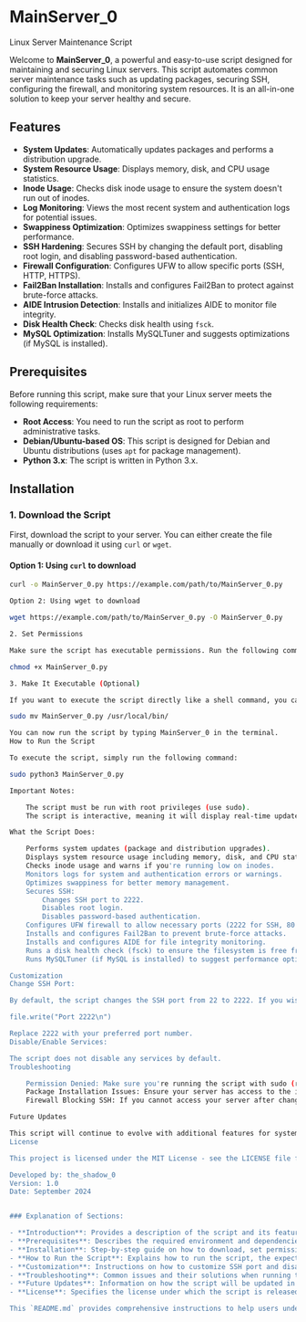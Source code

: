 # MainServer_0
Linux Server Maintenance Script

Welcome to **MainServer_0**, a powerful and easy-to-use script designed for maintaining and securing Linux servers. This script automates common server maintenance tasks such as updating packages, securing SSH, configuring the firewall, and monitoring system resources. It is an all-in-one solution to keep your server healthy and secure.

## Features

- **System Updates**: Automatically updates packages and performs a distribution upgrade.
- **System Resource Usage**: Displays memory, disk, and CPU usage statistics.
- **Inode Usage**: Checks disk inode usage to ensure the system doesn't run out of inodes.
- **Log Monitoring**: Views the most recent system and authentication logs for potential issues.
- **Swappiness Optimization**: Optimizes swappiness settings for better performance.
- **SSH Hardening**: Secures SSH by changing the default port, disabling root login, and disabling password-based authentication.
- **Firewall Configuration**: Configures UFW to allow specific ports (SSH, HTTP, HTTPS).
- **Fail2Ban Installation**: Installs and configures Fail2Ban to protect against brute-force attacks.
- **AIDE Intrusion Detection**: Installs and initializes AIDE to monitor file integrity.
- **Disk Health Check**: Checks disk health using `fsck`.
- **MySQL Optimization**: Installs MySQLTuner and suggests optimizations (if MySQL is installed).

## Prerequisites

Before running this script, make sure that your Linux server meets the following requirements:

- **Root Access**: You need to run the script as root to perform administrative tasks.
- **Debian/Ubuntu-based OS**: This script is designed for Debian and Ubuntu distributions (uses `apt` for package management).
- **Python 3.x**: The script is written in Python 3.x.
  
## Installation

### 1. Download the Script

First, download the script to your server. You can either create the file manually or download it using `curl` or `wget`.

#### Option 1: Using `curl` to download
```bash
curl -o MainServer_0.py https://example.com/path/to/MainServer_0.py

Option 2: Using wget to download

wget https://example.com/path/to/MainServer_0.py -O MainServer_0.py

2. Set Permissions

Make sure the script has executable permissions. Run the following command:

chmod +x MainServer_0.py

3. Make It Executable (Optional)

If you want to execute the script directly like a shell command, you can move it to a directory in your PATH (e.g., /usr/local/bin/):

sudo mv MainServer_0.py /usr/local/bin/

You can now run the script by typing MainServer_0 in the terminal.
How to Run the Script

To execute the script, simply run the following command:

sudo python3 MainServer_0.py

Important Notes:

    The script must be run with root privileges (use sudo).
    The script is interactive, meaning it will display real-time updates about the tasks it is performing.

What the Script Does:

    Performs system updates (package and distribution upgrades).
    Displays system resource usage including memory, disk, and CPU statistics.
    Checks inode usage and warns if you're running low on inodes.
    Monitors logs for system and authentication errors or warnings.
    Optimizes swappiness for better memory management.
    Secures SSH:
        Changes SSH port to 2222.
        Disables root login.
        Disables password-based authentication.
    Configures UFW firewall to allow necessary ports (2222 for SSH, 80 for HTTP, 443 for HTTPS).
    Installs and configures Fail2Ban to prevent brute-force attacks.
    Installs and configures AIDE for file integrity monitoring.
    Runs a disk health check (fsck) to ensure the filesystem is free from errors.
    Runs MySQLTuner (if MySQL is installed) to suggest performance optimizations for the database.

Customization
Change SSH Port:

By default, the script changes the SSH port from 22 to 2222. If you wish to modify the port, simply edit the script and change the line:

file.write("Port 2222\n")

Replace 2222 with your preferred port number.
Disable/Enable Services:

The script does not disable any services by default.
Troubleshooting

    Permission Denied: Make sure you're running the script with sudo (root access).
    Package Installation Issues: Ensure your server has access to the internet and the package repositories are up-to-date (apt update).
    Firewall Blocking SSH: If you cannot access your server after changing the SSH port, ensure you have allowed the new port through UFW.

Future Updates

This script will continue to evolve with additional features for system maintenance, monitoring, and security. If you'd like to contribute, feel free to submit a pull request or open an issue.
License

This project is licensed under the MIT License - see the LICENSE file for details.

Developed by: the_shadow_0
Version: 1.0
Date: September 2024


### Explanation of Sections:

- **Introduction**: Provides a description of the script and its features.
- **Prerequisites**: Describes the required environment and dependencies (root access, Debian/Ubuntu OS).
- **Installation**: Step-by-step guide on how to download, set permissions, and execute the script.
- **How to Run the Script**: Explains how to run the script, the expected output, and the tasks the script performs.
- **Customization**: Instructions on how to customize SSH port and disable/enable services as per user requirements.
- **Troubleshooting**: Common issues and their solutions when running the script.
- **Future Updates**: Information on how the script will be updated in the future.
- **License**: Specifies the license under which the script is released (MIT License).

This `README.md` provides comprehensive instructions to help users understand the purpose, inst
